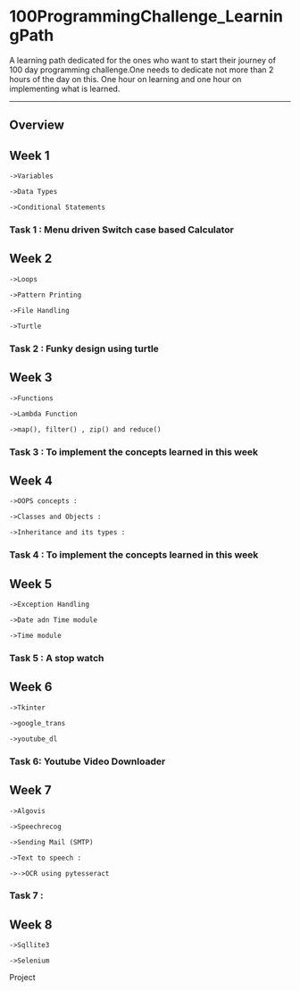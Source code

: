 # 100ProgrammingChallenge_LearningPath

A learning path dedicated for the ones who want to start their journey of 100 day programming challenge.One needs to dedicate not more than 2 hours of the day on this. 
One hour on learning and one hour on implementing what is learned.

------------------------------------------------------------------------------------------------------------------------

## Overview ##

## Week 1

    ->Variables 

    ->Data Types 

    ->Conditional Statements 

### Task 1 : Menu driven Switch case based Calculator

## Week 2

    ->Loops 

    ->Pattern Printing 

    ->File Handling 

    ->Turtle 

### Task 2 : Funky design using turtle

## Week 3

    ->Functions 

    ->Lambda Function 

    ->map(), filter() , zip() and reduce() 

### Task 3 : To implement the concepts learned in this week 

## Week 4

    ->OOPS concepts :

    ->Classes and Objects :

    ->Inheritance and its types :

### Task 4 : To implement the concepts learned in this week

## Week 5

    ->Exception Handling 

    ->Date adn Time module 

    ->Time module 

### Task 5 : A stop watch

## Week 6

    ->Tkinter 

    ->google_trans 

    ->youtube_dl 

### Task 6: Youtube Video Downloader

## Week 7

    ->Algovis 

    ->Speechrecog 

    ->Sending Mail (SMTP) 

    ->Text to speech :

    ->->OCR using pytesseract 

### Task 7 : 

## Week 8 

    ->Sqllite3 

    ->Selenium  

Project
